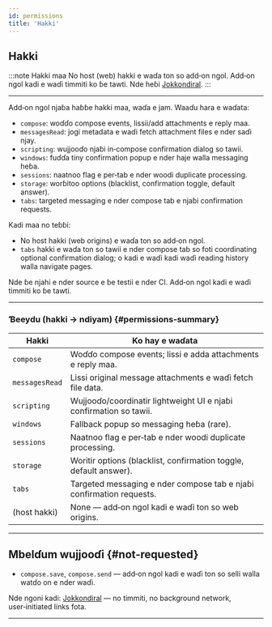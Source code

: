```yaml
---
id: permissions
title: 'Hakki'
---
```


## Hakki

:::note Hakki maa
No host (web) hakki e waɗa ton so add‑on ngol. Add‑on ngol kadi e waɗi timmiti ko ɓe tawti. Nde heɓi [Jokkondiral](privacy).
:::

---

Add‑on ngol njaɓa haɓɓe hakki maa, waɗa e jam. Waaɗu hara e waɗata:

- `compose`: woɗɗo compose events, lissii/add attachments e reply maa.
- `messagesRead`: jogi metadata e waɗi fetch attachment files e nder saɗi njay.
- `scripting`: wujjooɗo njaɓi in‑compose confirmation dialog so tawii.
- `windows`: fuɗɗa tiny confirmation popup e nder haje walla messaging heɓa.
- `sessions`: naatnoo flag e per‑tab e nder woodi duplicate processing.
- `storage`: worɓitoo options (blacklist, confirmation toggle, default answer).
- `tabs`: targeted messaging e nder compose tab e njaɓi confirmation requests.

Kadi maa no teɓɓi:

- No host hakki (web origins) e waɗa ton so add‑on ngol.
- `tabs` hakki e waɗa ton so tawii e nder compose tab so foti coordinating optional confirmation dialog; o kadi e waɗi kadi waɗi reading history walla navigate pages.

Nde ɓe njahi e nder source e ɓe testii e nder CI. Add‑on ngol kadi e waɗi timmiti ko ɓe tawti.

---

### Ɓeeydu (hakki → ndiyam) {#permissions-summary}

| Hakki          | Ko hay e waɗata                                                      |
| -------------- | -------------------------------------------------------------------- |
| `compose`      | Woɗɗo compose events; lissi e adda attachments e reply maa.          |
| `messagesRead` | Lissi original message attachments e waɗi fetch file data.           |
| `scripting`    | Wujjooɗo/coordinatir lightweight UI e njaɓi confirmation so tawii.   |
| `windows`      | Fallback popup so messaging heɓa (rare).                             |
| `sessions`     | Naatnoo flag e per‑tab e nder woodi duplicate processing.            |
| `storage`      | Woritir options (blacklist, confirmation toggle, default answer).    |
| `tabs`         | Targeted messaging e nder compose tab e njaɓi confirmation requests. |
| (host hakki)   | None — add‑on ngol kadi e waɗi ton so web origins.                   |

---

## Mbelɗum wujjooɗi {#not-requested}

- `compose.save`, `compose.send` — add‑on ngol kadi e waɗi ton so selli walla watɗo on e nder waɗi.

Nde ngoni kadi: [Jokkondiral](privacy) — no timmiti, no background network, user‑initiated links fota.

---
